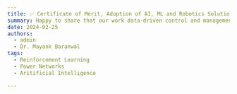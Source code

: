```yaml
---
title: ✅ Certificate of Merit, Adoption of AI, ML and Robotics Solution, India Smart Grid Forum (ISGF)
summary: Happy to share that our work data-driven control and management of power networks has been awarded with the certificate of merit by the India Smart Grid Forum. This work was published as main track in AAAI 2023.
date: 2024-02-25
authors:
  - admin
  - Dr. Mayank Baranwal
tags:
  - Reinforcement Learning
  - Power Networks
  - Aritificial Intelligence

---
```

